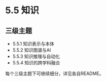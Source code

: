 # 5.5 知识

## 三级主题

- 5.5.1 知识表示与本体
- 5.5.2 知识图谱与AI
- 5.5.3 知识推理与自动化
- 5.5.4 知识的跨学科融合

每个三级主题下可继续细分，详见各自README。
